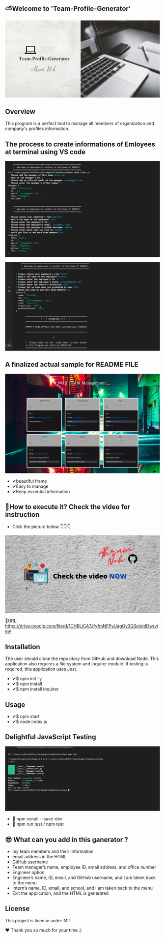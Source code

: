 ## ⛅Welcome to 'Team-Profile-Generator'

![Readme Generator](https://github.com/ahrumnoh/teamprofileGeneratorNew/blob/main/assets/Team-Profile-Generator.gif?raw=true)



## Overview

This program is a perfect tool to manage all members of organization and company's profiles information.





## The process to create informations of Emloyees at terminal using VS code
![VS terminal image1](https://github.com/ahrumnoh/teamprofileGeneratorNew/blob/main/assets/2021-09-18%20(4).png?raw=true)

![VS terminal image2](https://github.com/ahrumnoh/teamprofileGeneratorNew/blob/main/assets/2021-09-18%20(5).png?raw=true)




## A finalized actual sample for README FILE
![Intro Mockup FILE](https://github.com/ahrumnoh/teamprofileGeneratorNew/blob/main/assets/2021-09-18%20(10).png?raw=true)

* ✔beautiful frame
* ✔Easy to manage
* ✔Keep essential information


## 🚩How to execute it? Check the video for instruction
 * Click the picture below 👇👇👇



[![Watch the video](https://github.com/ahrumnoh/ReadmeGenerator/blob/main/Image/Check%20the%20video%20NOW%20(1).jpg?raw=true)](https://drive.google.com/file/d/1CHRLiCA7JfyfmNFPyUagGy3Q3piqidDw/view)

🎈URL: https://drive.google.com/file/d/1CHRLiCA7JfyfmNFPyUagGy3Q3piqidDw/view




## Installation 
The user should clone the repository from GitHub and download Node. This application also requires a file system and inquirer module. If testing is required, this application uses Jest. 

* ✔$ npm init -y
* ✔$ npm install
* ✔$ npm install inquirer

## Usage 
* ✔$ npm start
* ✔$ node index.js


## Delightful JavaScript Testing
![JEST](https://github.com/ahrumnoh/teamprofileGeneratorNew/blob/main/assets/2021-09-18%20(11).png?raw=true)
* 🚦  npm install --save-dev 
* 🧮 npm run test / npm test




## 😎 What can you add in this ganerator ?

* my team members and their information
* email address in the HTML
* GitHub username
* Team manager’s name, employee ID, email address, and office number
* Engineer option
* Engineer’s name, ID, email, and GitHub username, and I am taken back to the menu
* Intern’s name, ID, email, and school, and I am taken back to the menu
* Exit the application, and the HTML is generated



## License 
This project is license under MIT


❤ Thank you so much for your time :)

